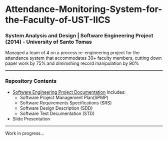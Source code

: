 # Attendance-Monitoring-System-for-the-Faculty-of-UST-IICS 
### System Analysis and Design | Software Engineering Project (2014) - University of Santo Tomas
Managed a team of 4 on a process re-engineering project for the attendance system that accommodates 30+ faculty members, cutting down paper work by 75% and diminishing record manipulation by 90%

---
### Repository Contents
* [Software Engineering Project Documentation](https://github.com/angeloparayno/Attendance-Monitoring-System-for-the-Faculty-of-UST-IICS/blob/main/Attendance-Monitoring-System-Documentation-Paper.pdf) Includes:
  * Software Project Management Plan(SPMP)
  * Software Requirements Specifications (SRS)
  * Software Design Description (SDD)
  * Software Test Decumentation (STD)
* Slide Presentation
---
Work in progress...
